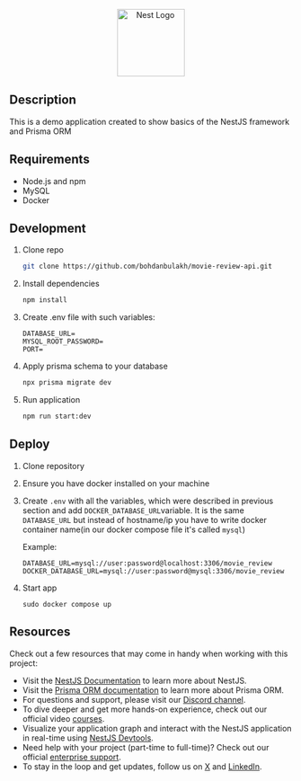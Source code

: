 <p align="center">
  <a href="http://nestjs.com/" target="blank"><img src="https://nestjs.com/img/logo-small.svg" width="120" alt="Nest Logo" /></a>
</p>

## Description

This is a demo application created to show basics of the NestJS framework and Prisma ORM

## Requirements

- Node.js and npm
- MySQL
- Docker

## Development

1. Clone repo
   ```bash
   git clone https://github.com/bohdanbulakh/movie-review-api.git
   ```

2. Install dependencies
   ```bash
   npm install
   ```

3. Create .env file with such variables:

    ```dotenv
    DATABASE_URL=
    MYSQL_ROOT_PASSWORD=
    PORT=
    ```

4. Apply prisma schema to your database
   ```bash
   npx prisma migrate dev
   ```

5. Run application
   ```bash
   npm run start:dev
   ```

## Deploy

1. Clone repository

2. Ensure you have docker installed on your machine

3. Create `.env` with all the variables, which were described in previous section and add `DOCKER_DATABASE_URL`variable.
   It is the same `DATABASE_URL` but instead of hostname/ip you have to write docker container name(in our docker
   compose file it's called `mysql`)

   Example:

    ```dotenv
    DATABASE_URL=mysql://user:password@localhost:3306/movie_review
    DOCKER_DATABASE_URL=mysql://user:password@mysql:3306/movie_review
    ```

4. Start app
   ```shell
   sudo docker compose up
   ```

## Resources

Check out a few resources that may come in handy when working with this project:

- Visit the [NestJS Documentation](https://docs.nestjs.com) to learn more about NestJS.
- Visit the [Prisma ORM documentation](https://www.prisma.io/docs/orm) to learn more about Prisma ORM.
- For questions and support, please visit our [Discord channel](https://discord.gg/G7Qnnhy).
- To dive deeper and get more hands-on experience, check out our official video [courses](https://courses.nestjs.com/).
- Visualize your application graph and interact with the NestJS application in real-time
  using [NestJS Devtools](https://devtools.nestjs.com).
- Need help with your project (part-time to full-time)? Check out our
  official [enterprise support](https://enterprise.nestjs.com).
- To stay in the loop and get updates, follow us on [X](https://x.com/nestframework)
  and [LinkedIn](https://linkedin.com/company/nestjs).

